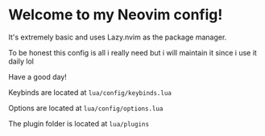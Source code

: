 # Welcome to my Neovim config!

It's extremely basic and uses Lazy.nvim as the package manager.

To be honest this config is all i really need but i will maintain it since i use it daily lol

Have a good day!

Keybinds are located at `lua/config/keybinds.lua` 

Options are located at `lua/config/options.lua` 

The plugin folder is located at `lua/plugins` 
